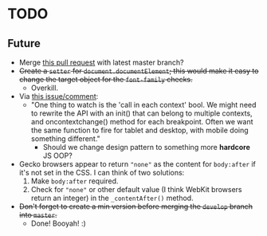 # TODO

## Future

* Merge [this pull request](https://github.com/JoshBarr/js-media-queries/pull/3) with latest master branch?
* ~~Create a `setter` for `document.documentElement`; this would make it easy to change the target object for the `font-family` checks.~~
    * Overkill.
* Via [this issue/comment](https://github.com/JoshBarr/js-media-queries/issues/7#issuecomment-7172733):
    * "One thing to watch is the 'call in each context' bool. We might need to rewrite the API with an init() that can belong to multiple contexts, and oncontextchange() method for each breakpoint. Often we want the same function to fire for tablet and desktop, with mobile doing something different."
        * Should we change design pattern to something more **hardcore** JS OOP?
* Gecko browsers appear to return `"none"` as the content for `body:after` if it's not set in the CSS. I can think of two solutions:
    1. Make `body:after` required.
    1. Check for `"none"` or other default value (I think WebKit browsers return an integer) in the `_contentAfter()` method.
* ~~Don't forget to create a min version before merging the `develop` branch into `master`.~~
    * Done! Booyah! :)